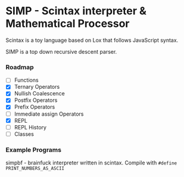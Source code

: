 # SIMP - Scintax interpreter & Mathematical Processor

Scintax is a toy language based on Lox that follows JavaScript syntax.

SIMP is a top down recursive descent parser.

### Roadmap

- [ ] Functions
- [x] Ternary Operators
- [x] Nullish Coalescence
- [x] Postfix Operators
- [x] Prefix Operators
- [ ] Immediate assign Operators
- [x] REPL
- [ ] REPL History
- [ ] Classes

### Example Programs

simpbf - brainfuck interpreter written in scintax. Compile with ``#define PRINT_NUMBERS_AS_ASCII`` 
